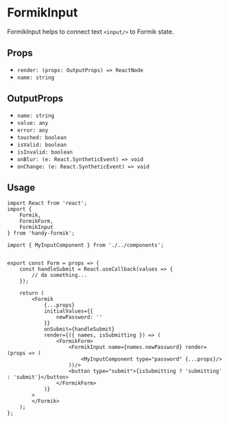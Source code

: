 # FormikInput

FormikInput helps to connect text `<input/>` to Formik state.

## Props

* `render: (props: OutputProps) => ReactNode`
* `name: string`

## OutputProps

* `name: string`
* `value: any`
* `error: any`
* `touched: boolean`
* `isValid: boolean`
* `isInvalid: boolean`
* `onBlur: (e: React.SyntheticEvent) => void`
* `onChange: (e: React.SyntheticEvent) => void`

## Usage

```
import React from 'react';
import {
    Formik,
    FormikForm,
    FormikInput
} from 'handy-formik';

import { MyInputComponent } from './../components';


export const Form = props => {
    const handleSubmit = React.useCallback(values => {
        // do something...
    });

    return (
        <Formik
            {...props}
            initialValues={{
                newPassword: ''
            }}
            onSubmit={handleSubmit}
            render={({ names, isSubmitting }) => (
                <FormikForm>
                    <FormikInput name={names.newPassword} render=(props => (
                        <MyInputComponent type="password" {...props}/>
                    ))/>
                    <button type="submit">{isSubmitting ? 'submitting' : 'submit'}</button>
                </FormikForm>
            )}
        >
        </Formik>
    );
};
```

